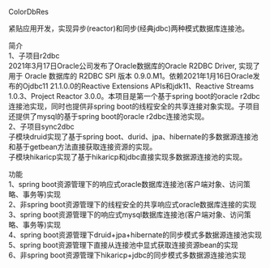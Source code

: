 ColorDbRes  

紧贴应用开发，实现异步(reactor)和同步(经典jdbc)两种模式数据库连接池。  

简介  
1、子项目r2dbc  
2021年3月17日Oracle公司发布了Oracle数据库的Oracle R2DBC Driver, 实现了用于 Oracle 数据库的 R2DBC SPI 版本 0.9.0.M1。依赖2021年1月16日Oracle发布的Ojdbc11 21.1.0.0的Reactive Extensions APIs和jdk11、Reactive Streams 1.0.3、Project Reactor 3.0.0。本项目是第一个基于spring boot的oracle r2dbc连接池实现，同时也提供非spring boot的线程安全的共享连接对象实现。子项目还提供了mysql的基于spring boot的oracle r2dbc连接池实现。  
2、子项目sync2dbc  
子模块druid实现了基于spring boot、durid、jpa、hibernate的多数据源连接池和基于getbean方法直接获取连接资源的实现。  
子模块hikaricp实现了基于hikaricp和jdbc直接实现多数据源连接池的实现。  
  
功能  
1、spring boot资源管理下的响应式oracle数据库连接池(客户端对象、访问策略、事务等)实现  
2、非spring boot资源管理下的线程安全的共享响应式oracle数据库连接的实现  
3、spring boot资源管理下的响应式mysql数据库连接池(客户端对象、访问策略、事务等)实现  
4、spring boot资源管理下druid+jpa+hibernate的同步模式多数据源连接池实现  
5、spring boot资源管理下直接从连接池中显式获取连接资源bean的实现  
6、非spring boot资源管理下hikaricp+jdbc的同步模式多数据源连接池实现  
